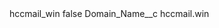 <?xml version="1.0" encoding="UTF-8"?>
<CustomMetadata xmlns="http://soap.sforce.com/2006/04/metadata" xmlns:xsi="http://www.w3.org/2001/XMLSchema-instance" xmlns:xsd="http://www.w3.org/2001/XMLSchema">
    <label>hccmail_win</label>
    <protected>false</protected>
    <values>
        <field>Domain_Name__c</field>
        <value xsi:type="xsd:string">hccmail.win</value>
    </values>
</CustomMetadata>
